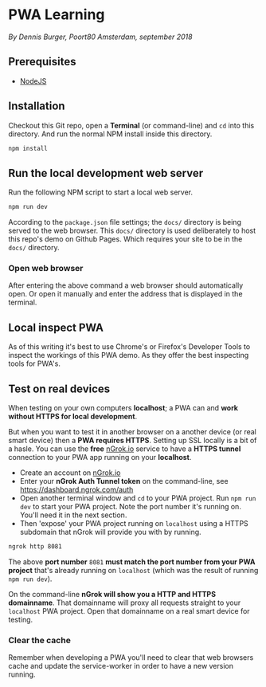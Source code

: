 # PWA Learning

*By Dennis Burger, Poort80 Amsterdam, september 2018*

## Prerequisites

* [NodeJS](https://nodejs.org/en/)

## Installation

Checkout this Git repo, open a **Terminal** (or command-line) and `cd` into this directory. And run the normal NPM install inside this directory.

```bash
npm install
```

## Run the local development web server

Run the following NPM script to start a local web server.

```bash
npm run dev
```

According to the `package.json` file settings; the `docs/` directory is being served to the web browser. This `docs/` directory is used deliberately to host this repo's demo on Github Pages. Which requires your site to be in the `docs/` directory.

### Open web browser

After entering the above command a web browser should automatically open. Or open it manually and enter the address that is displayed in the terminal.

## Local inspect PWA

As of this writing it's best to use Chrome's or Firefox's Developer Tools to inspect the workings of this PWA demo. As they offer the best inspecting tools for PWA's.

## Test on real devices

When testing on your own computers **localhost**; a PWA can and **work without HTTPS for local development**. 

But when you want to test it in another browser on a another device (or real smart device) then a **PWA requires HTTPS**. Setting up SSL locally is a bit of a hasle. You can use the **free** [nGrok.io](https://ngrok.com/) service to have a **HTTPS tunnel** connection to your PWA app running on your **localhost**.

* Create an account on [nGrok.io](https://ngrok.com/)
* Enter your **nGrok Auth Tunnel token** on the command-line, see https://dashboard.ngrok.com/auth
* Open another terminal window and `cd` to your PWA project. Run `npm run dev` to start your PWA project. Note the port number it's running on. You'll need it in the next section.
* Then 'expose' your PWA project running on `localhost` using a HTTPS subdomain that nGrok will provide you with by running.

```bash
ngrok http 8081
```

The above **port number** `8081` **must match the port number from your PWA project** that's already running on `localhost` (which was the result of running `npm run dev`).

On the command-line **nGrok will show you a HTTP and HTTPS domainname**. That domainname will proxy all requests straight to your `localhost` PWA project. Open that domainname on a real smart device for testing.

### Clear the cache

Remember when developing a PWA you'll need to clear that web browsers cache and update the service-worker in order to have a new version running.
